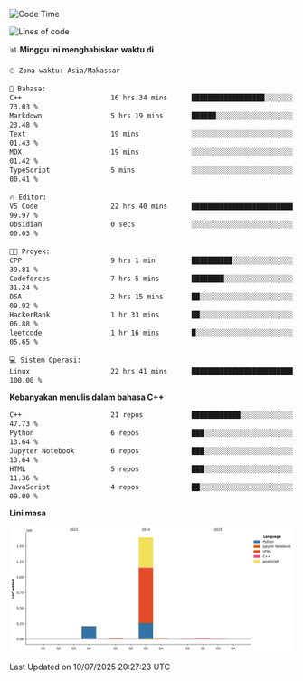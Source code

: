 <!--START_SECTION:waka-->
![Code Time](http://img.shields.io/badge/Code%20Time-329%20hrs%2018%20mins-blue)

![Lines of code](https://img.shields.io/badge/Sejak%20Hello%20World%20aku%20telah%20menulis-1.9%20million%20baris%20kode-blue)

📊 **Minggu ini menghabiskan waktu di** 

```text
🕑︎ Zona waktu: Asia/Makassar

💬 Bahasa: 
C++                      16 hrs 34 mins      ██████████████████░░░░░░░   73.03 % 
Markdown                 5 hrs 19 mins       ██████░░░░░░░░░░░░░░░░░░░   23.48 % 
Text                     19 mins             ░░░░░░░░░░░░░░░░░░░░░░░░░   01.43 % 
MDX                      19 mins             ░░░░░░░░░░░░░░░░░░░░░░░░░   01.42 % 
TypeScript               5 mins              ░░░░░░░░░░░░░░░░░░░░░░░░░   00.41 % 

🔥 Editor: 
VS Code                  22 hrs 40 mins      █████████████████████████   99.97 % 
Obsidian                 0 secs              ░░░░░░░░░░░░░░░░░░░░░░░░░   00.03 % 

🐱‍💻 Proyek: 
CPP                      9 hrs 1 min         ██████████░░░░░░░░░░░░░░░   39.81 % 
Codeforces               7 hrs 5 mins        ████████░░░░░░░░░░░░░░░░░   31.24 % 
DSA                      2 hrs 15 mins       ██░░░░░░░░░░░░░░░░░░░░░░░   09.92 % 
HackerRank               1 hr 33 mins        ██░░░░░░░░░░░░░░░░░░░░░░░   06.88 % 
leetcode                 1 hr 16 mins        █░░░░░░░░░░░░░░░░░░░░░░░░   05.65 % 

💻 Sistem Operasi: 
Linux                    22 hrs 41 mins      █████████████████████████   100.00 % 
```

**Kebanyakan menulis dalam bahasa C++** 

```text
C++                      21 repos            ████████████░░░░░░░░░░░░░   47.73 % 
Python                   6 repos             ███░░░░░░░░░░░░░░░░░░░░░░   13.64 % 
Jupyter Notebook         6 repos             ███░░░░░░░░░░░░░░░░░░░░░░   13.64 % 
HTML                     5 repos             ███░░░░░░░░░░░░░░░░░░░░░░   11.36 % 
JavaScript               4 repos             ██░░░░░░░░░░░░░░░░░░░░░░░   09.09 % 
```



**Lini masa**

![Lines of Code chart](https://raw.githubusercontent.com/yusuf601/yusuf601/main/assets/bar_graph.png)


 Last Updated on 10/07/2025 20:27:23 UTC
<!--END_SECTION:waka-->

